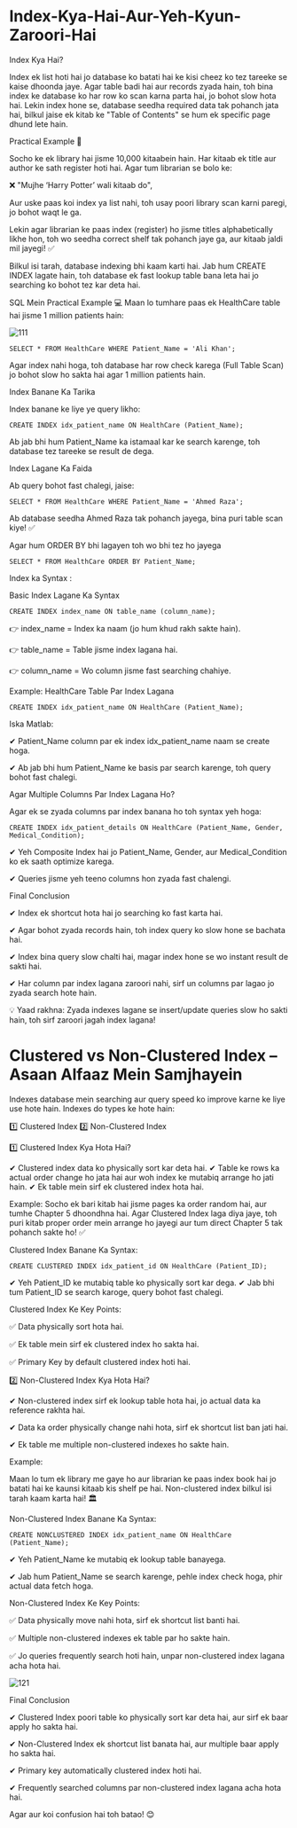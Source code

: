 # Index-Kya-Hai-Aur-Yeh-Kyun-Zaroori-Hai

Index Kya Hai?

Index ek list hoti hai jo database ko batati hai ke kisi cheez ko tez tareeke se kaise dhoonda jaye.
Agar table badi hai aur records zyada hain, toh bina index ke database ko har row ko scan karna parta hai, jo bohot slow hota hai.
Lekin index hone se, database seedha required data tak pohanch jata hai, bilkul jaise ek kitab ke "Table of Contents" se hum ek specific page dhund lete hain.

Practical Example 📖

Socho ke ek library hai jisme 10,000 kitaabein hain. Har kitaab ek title aur author ke sath register hoti hai.
Agar tum librarian se bolo ke:

❌ "Mujhe ‘Harry Potter’ wali kitaab do",

Aur uske paas koi index ya list nahi, toh usay poori library scan karni paregi, jo bohot waqt le ga.

Lekin agar librarian ke paas index (register) ho jisme titles alphabetically likhe hon, toh wo seedha correct shelf tak pohanch jaye ga, aur kitaab jaldi mil jayegi! ✅

Bilkul isi tarah, database indexing bhi kaam karti hai. Jab hum CREATE INDEX lagate hain, toh database ek fast lookup table bana leta hai jo searching ko bohot tez kar deta hai.

SQL Mein Practical Example 💻
Maan lo tumhare paas ek HealthCare table hai jisme 1 million patients hain:

![111](https://github.com/user-attachments/assets/a5c95327-2c1b-4488-a7e7-654ce161f094)

    SELECT * FROM HealthCare WHERE Patient_Name = 'Ali Khan';

Agar index nahi hoga, toh database har row check karega (Full Table Scan) jo bohot slow ho sakta hai agar 1 million patients hain.

Index Banane Ka Tarika

Index banane ke liye ye query likho:

    CREATE INDEX idx_patient_name ON HealthCare (Patient_Name);

Ab jab bhi hum Patient_Name ka istamaal kar ke search karenge, toh database tez tareeke se result de dega.

Index Lagane Ka Faida

Ab query bohot fast chalegi, jaise:

    SELECT * FROM HealthCare WHERE Patient_Name = 'Ahmed Raza';

Ab database seedha Ahmed Raza tak pohanch jayega, bina puri table scan kiye! ✅

Agar hum ORDER BY bhi lagayen toh wo bhi tez ho jayega

    SELECT * FROM HealthCare ORDER BY Patient_Name;

Index ka Syntax : 

Basic Index Lagane Ka Syntax

    CREATE INDEX index_name ON table_name (column_name);

👉 index_name = Index ka naam (jo hum khud rakh sakte hain).

👉 table_name = Table jisme index lagana hai.

👉 column_name = Wo column jisme fast searching chahiye.

Example: HealthCare Table Par Index Lagana

    CREATE INDEX idx_patient_name ON HealthCare (Patient_Name);

Iska Matlab:

✔ Patient_Name column par ek index idx_patient_name naam se create hoga.

✔ Ab jab bhi hum Patient_Name ke basis par search karenge, toh query bohot fast chalegi.

Agar Multiple Columns Par Index Lagana Ho?

Agar ek se zyada columns par index banana ho toh syntax yeh hoga:

    CREATE INDEX idx_patient_details ON HealthCare (Patient_Name, Gender, Medical_Condition);

✔ Yeh Composite Index hai jo Patient_Name, Gender, aur Medical_Condition ko ek saath optimize karega.

✔ Queries jisme yeh teeno columns hon zyada fast chalengi.

Final Conclusion

✔ Index ek shortcut hota hai jo searching ko fast karta hai.

✔ Agar bohot zyada records hain, toh index query ko slow hone se bachata hai.

✔ Index bina query slow chalti hai, magar index hone se wo instant result de sakti hai.

✔ Har column par index lagana zaroori nahi, sirf un columns par lagao jo zyada search hote hain.


💡 Yaad rakhna: Zyada indexes lagane se insert/update queries slow ho sakti hain, toh sirf zaroori jagah index lagana!

# Clustered vs Non-Clustered Index – Asaan Alfaaz Mein Samjhayein

Indexes database mein searching aur query speed ko improve karne ke liye use hote hain. Indexes do types ke hote hain:

1️⃣ Clustered Index
2️⃣ Non-Clustered Index

1️⃣ Clustered Index Kya Hota Hai?

✔ Clustered index data ko physically sort kar deta hai.
✔ Table ke rows ka actual order change ho jata hai aur woh index ke mutabiq arrange ho jati hain.
✔ Ek table mein sirf ek clustered index hota hai.

Example:
Socho ek bari kitab hai jisme pages ka order random hai, aur tumhe Chapter 5 dhoondhna hai.
Agar Clustered Index laga diya jaye, toh puri kitab proper order mein arrange ho jayegi aur tum direct Chapter 5 tak pohanch sakte ho! ✅

Clustered Index Banane Ka Syntax:

    CREATE CLUSTERED INDEX idx_patient_id ON HealthCare (Patient_ID);

✔ Yeh Patient_ID ke mutabiq table ko physically sort kar dega.
✔ Jab bhi tum Patient_ID se search karoge, query bohot fast chalegi.

Clustered Index Ke Key Points:

✅ Data physically sort hota hai.

✅ Ek table mein sirf ek clustered index ho sakta hai.

✅ Primary Key by default clustered index hoti hai.

2️⃣ Non-Clustered Index Kya Hota Hai?

✔ Non-clustered index sirf ek lookup table hota hai, jo actual data ka reference rakhta hai.

✔ Data ka order physically change nahi hota, sirf ek shortcut list ban jati hai.

✔ Ek table me multiple non-clustered indexes ho sakte hain.

Example:

Maan lo tum ek library me gaye ho aur librarian ke paas index book hai jo batati hai ke kaunsi kitaab kis shelf pe hai.
Non-clustered index bilkul isi tarah kaam karta hai! 🏛

Non-Clustered Index Banane Ka Syntax:

    CREATE NONCLUSTERED INDEX idx_patient_name ON HealthCare (Patient_Name);

✔ Yeh Patient_Name ke mutabiq ek lookup table banayega.

✔ Jab hum Patient_Name se search karenge, pehle index check hoga, phir actual data fetch hoga.

Non-Clustered Index Ke Key Points:

✅ Data physically move nahi hota, sirf ek shortcut list banti hai.

✅ Multiple non-clustered indexes ek table par ho sakte hain.

✅ Jo queries frequently search hoti hain, unpar non-clustered index lagana acha hota hai.

![121](https://github.com/user-attachments/assets/89225a78-c218-4c94-b907-c7f6cfb1fb21)

Final Conclusion

✔ Clustered Index poori table ko physically sort kar deta hai, aur sirf ek baar apply ho sakta hai.

✔ Non-Clustered Index ek shortcut list banata hai, aur multiple baar apply ho sakta hai.

✔ Primary key automatically clustered index hoti hai.

✔ Frequently searched columns par non-clustered index lagana acha hota hai.

Agar aur koi confusion hai toh batao! 😊




